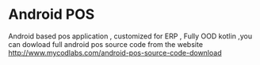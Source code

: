 # Android POS
Android based pos application , customized for ERP , Fully OOD kotlin ,you can dowload full android pos source code from the  website http://www.mycodlabs.com/android-pos-source-code-download
